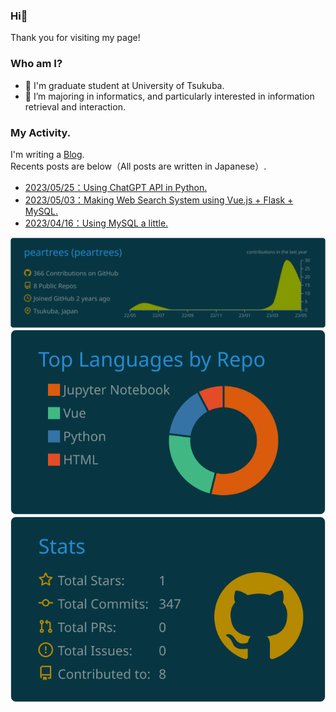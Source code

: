 ### Hi👋
Thank you for visiting my page!

### Who am I?

- 👦 I'm graduate student at University of Tsukuba.
- 🌱 I’m majoring in informatics, and particularly interested in information retrieval and interaction.

### My Activity.

I'm writing a <a href="https://peartrees.github.io/ja/" target="_blank">Blog</a>.  
Recents posts are below（All posts are written in Japanese）.

- [2023/05/25：Using ChatGPT API in Python.](https://peartrees.github.io/ja/2023-05-25-UsingChatGPTbyAPI)
- [2023/05/03：Making Web Search System using Vue.js + Flask + MySQL.](https://peartrees.github.io/ja/2023-05-03-SearchSystem)
- [2023/04/16：Using MySQL a little.](https://peartrees.github.io/ja/2023-04-13-StartingMySQL)

<!-- - 🔭 I’m currently working on  -->
<!-- - 🌱 I’m currently learning web app and data science -->
<!-- - student at University of Tsukuba -->
<!-- - I'm interested in Data Science and Web. -->

[![](https://raw.githubusercontent.com/peartrees/peartrees/main/profile-summary-card-output/solarized_dark/0-profile-details.svg)](https://github.com/vn7n24fzkq/github-profile-summary-cards)
[![](https://raw.githubusercontent.com/peartrees/peartrees/main/profile-summary-card-output/solarized_dark/1-repos-per-language.svg)](https://github.com/vn7n24fzkq/github-profile-summary-cards) 
[![](https://raw.githubusercontent.com/peartrees/peartrees/main/profile-summary-card-output/solarized_dark/3-stats.svg)](https://github.com/vn7n24fzkq/github-profile-summary-cards)


<!--
**peartrees/peartrees** is a ✨ _special_ ✨ repository because its `README.md` (this file) appears on your GitHub profile.

Here are some ideas to get you started:

- 👯 I’m looking to collaborate on ...
- 🤔 I’m looking for help with ...
- 💬 Ask me about ...
- 📫 How to reach me: ...
- 😄 Pronouns: ...
- ⚡ Fun fact: ...
-->
